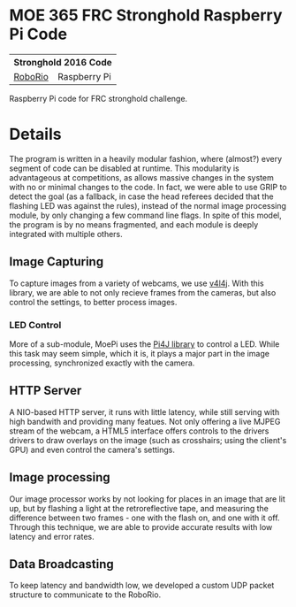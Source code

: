 # MOE 365 FRC Stronghold Raspberry Pi Code
<table><tr><th colspan=2>Stronghold 2016 Code</th></tr><tr><td><a href="/MOERobotics/stronghold">RoboRio</a></td><td>Raspberry Pi</td></tr></table>
Raspberry Pi code for FRC stronghold challenge.

# Details
The program is written in a heavily modular fashion, where (almost?) every segment of code can be disabled at runtime. This modularity is advantageous at competitions, as allows massive changes in the system with no or minimal changes to the code. In fact, we were able to use GRIP to detect the goal (as a fallback, in case the head referees decided that the flashing LED was against the rules), instead of the normal image processing module, by only changing a few command line flags. In spite of this model, the program is by no means fragmented, and each module is deeply integrated with multiple others.

## Image Capturing
To capture images from a variety of webcams, we use [v4l4j](/mailmindlin/v4l4j). With this library, we are able to not only recieve frames from the cameras, but also control the settings, to better process images.

### LED Control
More of a sub-module, MoePi uses the [Pi4J library](pi4j.com) to control a LED. While this task may seem simple, which it is, it plays a major part in the image processing, synchronized exactly with the camera.

## HTTP Server
A NIO-based HTTP server, it runs with little latency, while still serving with high bandwith and providing many featues. Not only offering a live MJPEG stream of the webcam, a HTML5 interface offers controls to the drivers drivers to draw overlays on the image (such as crosshairs; using the client's GPU) and even control the camera's settings.

## Image processing
Our image processor works by not looking for places in an image that are lit up, but by flashing a light at the retroreflective tape, and measuring the difference between two frames - one with the flash on, and one with it off. Through this technique, we are able to provide accurate results with low latency and error rates.

## Data Broadcasting
To keep latency and bandwidth low, we developed a custom UDP packet structure to communicate to the RoboRio.
